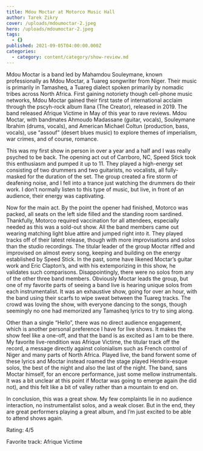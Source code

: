 ```yaml
---
title: Mdou Moctar at Motorco Music Hall
author: Tarek Zikry
cover: /uploads/mdoumoctar-2.jpeg
hero: /uploads/mdoumoctar-2.jpeg
tags:
  - {}
published: 2021-09-05T04:00:00.000Z
categories:
  - category: content/category/show-review.md
---
```


Mdou Moctar is a band led by Mahamdou Souleymane, known professionally as Mdou Moctar, a Tuareg songwriter from Niger. Their music is primarily in Tamasheq, a Tuareg dialect spoken primarily by nomadic tribes across North Africa. First gaining notoriety though cell-phone music networks, Mdou Moctar gained their first taste of international acclaim through the pscyh-rock album Ilana (The Creator), released in 2019. The band released Afrique Victime in May of this year to rave reviews. Mdou Moctar, with bandmates Ahmoudo Madassane (guitar, vocals), Souleymane Ibrahim (drums, vocals), and American Michael Coltun (production, bass, vocals), use “assouf” (desert blues music) to explore themes of imperialism, war crimes, and of course, romance.

This was my first show in person in over a year and a half and I was really psyched to be back. The opening act out of Carrboro, NC, Speed Stick took this enthusiasm and pumped it up to 11. They played a high-energy set consisting of two drummers and two guitarists, no vocalists, all fully-masked for the duration of the set. The group created a fire storm of deafening noise, and I fell into a trance just watching the drummers do their work. I don’t normally listen to this type of music, but live, in front of an audience, their energy was captivating.

Now for the main act. By the point the opener had finished, Motorco was packed, all seats on the left side filled and the standing room sardined. Thankfully, Motorco required vaccination for all attendees, especially needed as this was a sold-out show. All the band members came out wearing matching light blue attire and jumped right into it. They played tracks off of their latest release, though with more improvisations and solos than the studio recordings. The titular leader of the group Moctar riffed and improvised on almost every song, keeping and building on the energy established by Speed Stick. In the past, some have likened Moctar’s guitar work and Eric Clapton’s, and with his extemporizing in this show, he validates such comparisons. Disappointingly, there were no solos from any of the other three band members. Obviously Moctar leads the group, but one of my favorite parts of seeing a band live is hearing unique solos from each instrumentalist. It was an exhaustive show, going for over an hour, with the band using their scarfs to wipe sweat between the Tuareg tracks. The crowd was loving the show, with everyone dancing to the songs, though seemingly no one had memorized any Tamasheq lyrics to try to sing along.

Other than a single “Hello”, there was no direct audience engagement, which is another personal preference I have for live shows. It makes the show feel like a one-off, and that the band is as excited as I am to be there. My favorite live-rendition was Afrique Victime, the titular track off the record, a message directly against colonialism such as French control of Niger and many parts of North Africa. Played live, the band forwent some of these lyrics and Moctar instead roamed the stage played Hendrix-esque solos, the best of the night and also the last of the night. The band, sans Moctar himself, for an encore performance, just some mellow instrumentals. It was a bit unclear at this point if Moctar was going to emerge again (he did not), and this felt like a bit of valley rather than a mountain to end on.

In conclusion, this was a great show. My few complaints lie in no audience interaction, no instrumentalist solos, and a weak closer. But in the end, they are great performers playing a great album, and I’m just excited to be able to attend shows again.

Rating: 4/5

Favorite track: Afrique Victime
